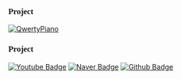 ### <span style="font-family: 'Consolas';"> Project </span>
[![QwertyPiano](https://32dev.github.io/resources/badge/qwertypiano.png)](https://32dev.github.io/qwerty-piano)


### <span style="font-family: 'Consolas';"> Project </span>
[![Youtube Badge](https://32dev.github.io/resources/badge/youtube.png)](https://www.youtube.com/@32comma)  [![Naver Badge](https://32dev.github.io/resources/badge/blog.png)](https://blog.naver.com/32dev)  [![Github Badge](https://32dev.github.io/resources/badge/github.png)](https://32dev.github.io) 



